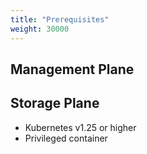 ```yaml
---
title: "Prerequisites"
weight: 30000
---
```




## Management Plane




## Storage Plane

- Kubernetes v1.25 or higher
- Privileged container
